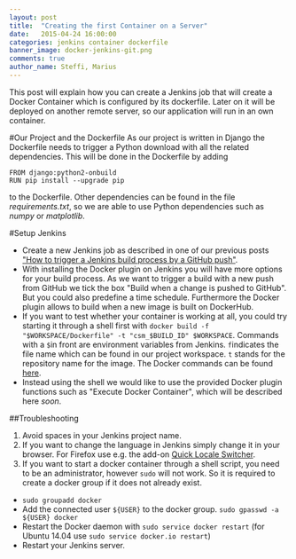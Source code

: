 ```yaml
---
layout: post
title:  "Creating the first Container on a Server"
date:   2015-04-24 16:00:00
categories: jenkins container dockerfile
banner_image: docker-jenkins-git.png
comments: true
author_name: Steffi, Marius
---
```


This post will explain how you can create a Jenkins job that will create a Docker Container which is configured by its dockerfile. Later on it will be deployed on another remote server, so our application will run in an own container. 

#Our Project and the Dockerfile
As our project is written in Django the Dockerfile needs to trigger a Python download with all the related dependencies. This will be done in the Dockerfile by adding

    FROM django:python2-onbuild 
    RUN pip install --upgrade pip
to the Dockerfile. Other dependencies can be found in the file *requirements.txt*, so we are able to use Python dependencies such as *numpy* or *matplotlib*. 

#Setup Jenkins 
* Create a new Jenkins job as described in one of our previous posts ["How to trigger a Jenkins build process by a GitHub push"](http://learning-continuous-deployment.github.io/jenkins/github/2015/04/17/github-jenkins/).
* With installing the Docker plugin on Jenkins you will have more options for your build process. As we want to trigger a build with a new push from GitHub we tick the box "Build when a change is pushed to GitHub". But you could also predefine a time schedule. Furthermore the Docker plugin allows to build when a new image is built on DockerHub.
* If you want to test whether your container is working at all, you could try starting it through a shell first with `docker build -f "$WORKSPACE/Dockerfile" -t "csm_$BUILD_ID" $WORKSPACE`. Commands with a `$`in front are environment variables from Jenkins. `f`indicates the file name which can be found in our project workspace. `t` stands for the repository name for the image. The Docker commands can be found [here](https://docs.docker.com/reference/commandline/cli/).
* Instead using the shell we would like to use the provided Docker plugin functions such as "Execute Docker Container", which will be described here *soon*.  

##Troubleshooting
1. Avoid spaces in your Jenkins project name.
2. If you want to change the language in Jenkins simply change it in your browser. For Firefox use e.g. the add-on [Quick Locale Switcher](https://addons.mozilla.org/en-US/firefox/addon/quick-locale-switcher/). 
3. If you want to start a docker container through a shell script, you need to be an administrator, however `sudo` will not work. So it is required to create a docker group if it does not already exist.
 * `sudo groupadd docker`
 * Add the connected user `${USER}` to the docker group. `sudo gpasswd -a ${USER} docker`
 * Restart the Docker daemon with `sudo service docker restart` (for Ubuntu 14.04 use `sudo service docker.io restart`)
 * Restart your Jenkins server. 